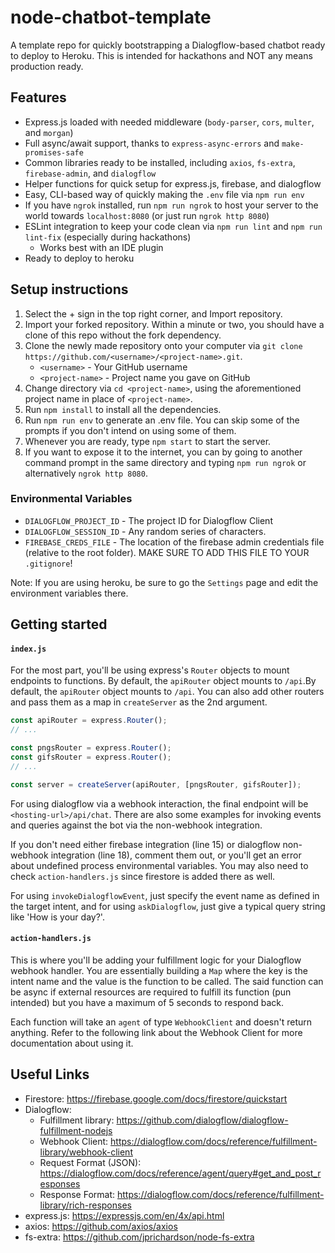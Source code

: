 # node-chatbot-template
A template repo for quickly bootstrapping a Dialogflow-based chatbot ready to deploy to Heroku. This is intended for hackathons and NOT any means production ready.

## Features
* Express.js loaded with needed middleware (`body-parser`, `cors`, `multer`, and `morgan`)
* Full async/await support, thanks to `express-async-errors` and `make-promises-safe`
* Common libraries ready to be installed, including `axios`, `fs-extra`, `firebase-admin`, and `dialogflow`
* Helper functions for quick setup for express.js, firebase, and dialogflow
* Easy, CLI-based way of quickly making the `.env` file via `npm run env`
* If you have `ngrok` installed, run `npm run ngrok` to host your server to the world towards `localhost:8080` (or just run `ngrok http 8080`)
* ESLint integration to keep your code clean via `npm run lint` and `npm run lint-fix` (especially during hackathons)
  * Works best with an IDE plugin
* Ready to deploy to heroku

## Setup instructions
1. Select the + sign in the top right corner, and Import repository.
2. Import your forked repository. Within a minute or two, you should have a clone of this repo without the fork dependency.
3. Clone the newly made repository onto your computer via `git clone https://github.com/<username>/<project-name>.git`.
    * `<username>` - Your GitHub username
    * `<project-name>` - Project name you gave on GitHub
4. Change directory via `cd <project-name>`, using the aforementioned project name in place of `<project-name>`.
5. Run `npm install` to install all the dependencies.
6. Run `npm run env` to generate an .env file. You can skip some of the prompts if you don't intend on using some of them.
7. Whenever you are ready, type `npm start` to start the server.
8. If you want to expose it to the internet, you can by going to another command prompt in the same directory and typing `npm run ngrok` or alternatively `ngrok http 8080`.

### Environmental Variables
* `DIALOGFLOW_PROJECT_ID` - The project ID for Dialogflow Client
* `DIALOGFLOW_SESSION_ID` - Any random series of characters.
* `FIREBASE_CREDS_FILE` - The location of the firebase admin credentials file (relative to the root folder). MAKE SURE TO ADD THIS FILE TO YOUR `.gitignore`!

Note: If you are using heroku, be sure to go the `Settings` page and edit the environment variables there.

## Getting started
#### `index.js`
For the most part, you'll be using express's `Router` objects to mount endpoints to functions. By default, the `apiRouter` object mounts to `/api`.By default, the `apiRouter` object mounts to `/api`. You can also add other routers and pass them as a map in `createServer` as the 2nd argument.

```javascript
const apiRouter = express.Router();
// ...

const pngsRouter = express.Router();
const gifsRouter = express.Router();
// ...

const server = createServer(apiRouter, [pngsRouter, gifsRouter]);
```

For using dialogflow via a webhook interaction, the final endpoint will be `<hosting-url>/api/chat`. There are also some examples for invoking events and queries against the bot via the non-webhook integration.

If you don't need either firebase integration (line 15) or dialogflow non-webhook integration (line 18), comment them out, or you'll get an error about undefined process environmental variables. You may also need to check `action-handlers.js` since firestore is added there as well.

For using `invokeDialogflowEvent`, just specify the event name as defined in the target intent, and for using `askDialogflow`, just give a typical query string like 'How is your day?'.

#### `action-handlers.js`
This is where you'll be adding your fulfillment logic for your Dialogflow webhook handler. You are essentially building a `Map` where the key is the intent name and the value is the function to be called. The said function can be async if external resources are required to fulfill its function (pun intended) but you have a maximum of 5 seconds to respond back.

Each function will take an `agent` of type `WebhookClient` and doesn't return anything. Refer to the following link about the Webhook Client for more documentation about using it.

## Useful Links
* Firestore: https://firebase.google.com/docs/firestore/quickstart
* Dialogflow:
  * Fulfillment library: https://github.com/dialogflow/dialogflow-fulfillment-nodejs
  * Webhook Client: https://dialogflow.com/docs/reference/fulfillment-library/webhook-client
  * Request Format (JSON): https://dialogflow.com/docs/reference/agent/query#get_and_post_responses
  * Response Format: https://dialogflow.com/docs/reference/fulfillment-library/rich-responses
* express.js: https://expressjs.com/en/4x/api.html
* axios: https://github.com/axios/axios
* fs-extra: https://github.com/jprichardson/node-fs-extra
